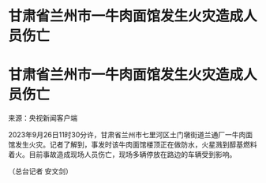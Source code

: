 # 甘肃省兰州市一牛肉面馆发生火灾造成人员伤亡

# 甘肃省兰州市一牛肉面馆发生火灾造成人员伤亡

来源：央视新闻客户端

2023年9月26日11时30分许，甘肃省兰州市七里河区土门墩街道兰通厂一牛肉面馆发生火灾。记者了解到，事发时该牛肉面馆楼顶正在做防水，火星溅到醇基燃料着火。目前事故造成现场人员伤亡，现场多辆停放在路边的车辆受到影响。

（总台记者 安文剑）

